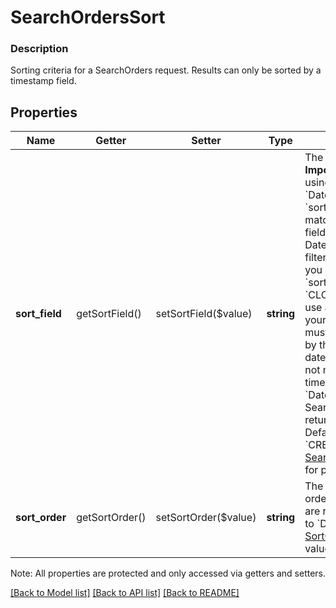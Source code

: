 # SearchOrdersSort

### Description

Sorting criteria for a SearchOrders request. Results can only be sorted by a timestamp field.

## Properties
Name | Getter | Setter | Type | Description | Notes
------------ | ------------- | ------------- | ------------- | ------------- | -------------
**sort_field** | getSortField() | setSortField($value) | **string** | The field to sort by.  __Important:__ When using a &#x60;DateTimeFilter&#x60;, &#x60;sort_field&#x60; must match the timestamp field that the DateTimeFilter uses to filter. For example, If you set your &#x60;sort_field&#x60; to &#x60;CLOSED_AT&#x60; and you use a DateTimeFilter, your DateTimeFilter must filter for orders by their &#x60;CLOSED_AT&#x60; date. If this field does not match the timestamp field in &#x60;DateTimeFilter&#x60;, SearchOrders will return an error.  Default: &#x60;CREATED_AT&#x60;. See [SearchOrdersSortField](#type-searchorderssortfield) for possible values | 
**sort_order** | getSortOrder() | setSortOrder($value) | **string** | The chronological order in which results are returned. Defaults to &#x60;DESC&#x60;. See [SortOrder](#type-sortorder) for possible values | [optional] 

Note: All properties are protected and only accessed via getters and setters.

[[Back to Model list]](../../README.md#documentation-for-models) [[Back to API list]](../../README.md#documentation-for-api-endpoints) [[Back to README]](../../README.md)

